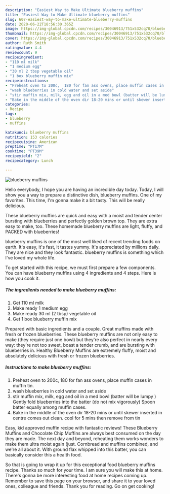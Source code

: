 ```yaml
---
description: "Easiest Way to Make Ultimate blueberry muffins"
title: "Easiest Way to Make Ultimate blueberry muffins"
slug: 607-easiest-way-to-make-ultimate-blueberry-muffins
date: 2020-06-22T18:56:30.365Z
image: https://img-global.cpcdn.com/recipes/30046913/751x532cq70/blueberry-muffins-recipe-main-photo.jpg
thumbnail: https://img-global.cpcdn.com/recipes/30046913/751x532cq70/blueberry-muffins-recipe-main-photo.jpg
cover: https://img-global.cpcdn.com/recipes/30046913/751x532cq70/blueberry-muffins-recipe-main-photo.jpg
author: Ruth Smith
ratingvalue: 4.4
reviewcount: 9
recipeingredient:
- "110 ml milk"
- "1 medium egg"
- "30 ml 2 tbsp vegetable oil"
- "1 box blueberry muffin mix"
recipeinstructions:
- "Preheat oven to 200c,  180 for fan ass ovens, place muffin cases in muffin tin."
- "wash blueberries in cold water and set aside"
- "stir muffin mix, milk, egg and oil in a med bowl (batter will be lumpy ) Gently fold blueberries into the batter (do not mix vigorously) Spoon batter equally among muffin cases."
- "Bake in the middle of the oven dir 18-20 mins or until skewer inserted in centre comes out clean. cool for 5 mins then remove from tin"
categories:
- Recipe
tags:
- blueberry
- muffins

katakunci: blueberry muffins 
nutrition: 153 calories
recipecuisine: American
preptime: "PT17M"
cooktime: "PT39M"
recipeyield: "2"
recipecategory: Lunch

---
```



![blueberry muffins](https://img-global.cpcdn.com/recipes/30046913/751x532cq70/blueberry-muffins-recipe-main-photo.jpg)

Hello everybody, I hope you are having an incredible day today. Today, I will show you a way to prepare a distinctive dish, blueberry muffins. One of my favorites. This time, I'm gonna make it a bit tasty. This will be really delicious.

These blueberry muffins are quick and easy with a moist and tender center bursting with blueberries and perfectly golden brown top. They are extra easy to make, too. These homemade blueberry muffins are light, fluffy, and PACKED with blueberries!

blueberry muffins is one of the most well liked of recent trending foods on earth. It's easy, it's fast, it tastes yummy. It's appreciated by millions daily. They are nice and they look fantastic. blueberry muffins is something which I've loved my whole life.


To get started with this recipe, we must first prepare a few components. You can have blueberry muffins using 4 ingredients and 4 steps. Here is how you cook it.

<!--inarticleads1-->

##### The ingredients needed to make blueberry muffins:

1. Get 110 ml milk
1. Make ready 1 medium egg
1. Make ready 30 ml (2 tbsp) vegetable oil
1. Get 1 box blueberry muffin mix


Prepared with basic ingredients and a couple. Great muffins made with fresh or frozen blueberries. These blueberry muffins are not only easy to make (they require just one bowl) but they&#39;re also perfect in nearly every way: they&#39;re not too sweet, boast a tender crumb, and are bursting with blueberries in. Healthy Blueberry Muffins are extremely fluffy, moist and absolutely delicious with fresh or frozen blueberries. 

<!--inarticleads2-->

##### Instructions to make blueberry muffins:

1. Preheat oven to 200c,  180 for fan ass ovens, place muffin cases in muffin tin.
1. wash blueberries in cold water and set aside
1. stir muffin mix, milk, egg and oil in a med bowl (batter will be lumpy ) Gently fold blueberries into the batter (do not mix vigorously) Spoon batter equally among muffin cases.
1. Bake in the middle of the oven dir 18-20 mins or until skewer inserted in centre comes out clean. cool for 5 mins then remove from tin


Easy, kid approved muffin recipe with fantastic reviews! These Blueberry Muffins and Chocolate Chip Muffins are always best consumed on the day they are made. The next day and beyond, reheating them works wonders to make them ultra moist again (just. Cornbread and muffins combined, and we&#39;re all about it. With ground flax whipped into this batter, you can basically consider this a health food. 

So that is going to wrap it up for this exceptional food blueberry muffins recipe. Thanks so much for your time. I am sure you will make this at home. There's gonna be more interesting food at home recipes coming up. Remember to save this page on your browser, and share it to your loved ones, colleague and friends. Thank you for reading. Go on get cooking!

